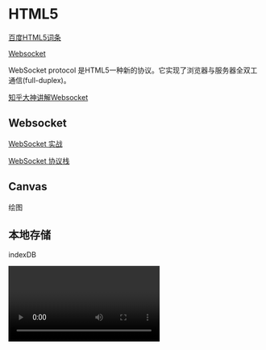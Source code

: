 # HTML5

[百度HTML5词条](http://baike.baidu.com/link?url=7pWX2zHi6a8DvRxhsrrQxZyeYDI6D-5QL8pOqKPQTSNk-sTwCMAc9mkAo1wisMnM_AFX8jw_n24aDI3sUNJyi_#2_1)

[Websocket](http://baike.baidu.com/link?url=Z6A2FGqDLWzj5fPTtVadpZ4kcVhK6uxw_7vcqN7eRhAC9tpiLmRposL7nhj4XYrxlJTVuk5C--6ydKgtZ-zyH_)

WebSocket protocol 是HTML5一种新的协议。它实现了浏览器与服务器全双工通信(full-duplex)。

[知乎大神讲解Websocket](http://www.zhihu.com/question/20215561)



## Websocket

[WebSocket 实战](http://www.ibm.com/developerworks/cn/java/j-lo-WebSocket/)

[WebSocket 协议栈](http://tools.ietf.org/html/rfc6455?cm_mc_uid=78694715613414449023553&cm_mc_sid_50200000=1453666467)

## Canvas

绘图

## 本地存储

indexDB

<video>标记

<audio> 标记


